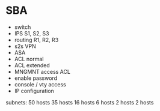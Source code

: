 # SBA

- switch
- IPS S1, S2, S3
- routing R1, R2, R3
- s2s VPN
- ASA
- ACL normal
- ACL extended
- MNGMNT access ACL
- enable password
- console / vty access
- IP configuration 


subnets:
50 hosts
35 hosts
16 hosts
6 hosts
2 hosts
2 hosts
